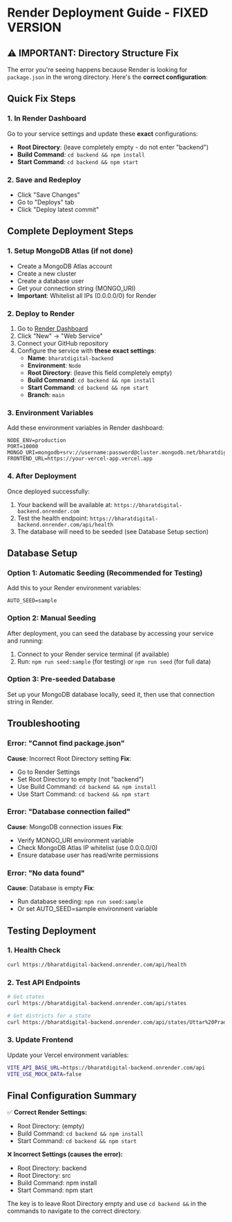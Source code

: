 # Render Deployment Guide - FIXED VERSION

## ⚠️ IMPORTANT: Directory Structure Fix

The error you're seeing happens because Render is looking for `package.json` in the wrong directory. Here's the **correct configuration**:

## Quick Fix Steps

### 1. In Render Dashboard
Go to your service settings and update these **exact** configurations:

- **Root Directory**: (leave completely empty - do not enter "backend")
- **Build Command**: `cd backend && npm install`
- **Start Command**: `cd backend && npm start`

### 2. Save and Redeploy
- Click "Save Changes"
- Go to "Deploys" tab
- Click "Deploy latest commit"

## Complete Deployment Steps

### 1. Setup MongoDB Atlas (if not done)
- Create a MongoDB Atlas account
- Create a new cluster
- Create a database user
- Get your connection string (MONGO_URI)
- **Important**: Whitelist all IPs (0.0.0.0/0) for Render

### 2. Deploy to Render
1. Go to [Render Dashboard](https://dashboard.render.com)
2. Click "New" → "Web Service"
3. Connect your GitHub repository
4. Configure the service with **these exact settings**:
   - **Name**: `bharatdigital-backend`
   - **Environment**: `Node`
   - **Root Directory**: (leave this field completely empty)
   - **Build Command**: `cd backend && npm install`
   - **Start Command**: `cd backend && npm start`
   - **Branch**: `main`

### 3. Environment Variables
Add these environment variables in Render dashboard:
```
NODE_ENV=production
PORT=10000
MONGO_URI=mongodb+srv://username:password@cluster.mongodb.net/bharatdigital
FRONTEND_URL=https://your-vercel-app.vercel.app
```

### 4. After Deployment
Once deployed successfully:
1. Your backend will be available at: `https://bharatdigital-backend.onrender.com`
2. Test the health endpoint: `https://bharatdigital-backend.onrender.com/api/health`
3. The database will need to be seeded (see Database Setup section)

## Database Setup

### Option 1: Automatic Seeding (Recommended for Testing)
Add this to your Render environment variables:
```
AUTO_SEED=sample
```

### Option 2: Manual Seeding
After deployment, you can seed the database by accessing your service and running:
1. Connect to your Render service terminal (if available)
2. Run: `npm run seed:sample` (for testing) or `npm run seed` (for full data)

### Option 3: Pre-seeded Database
Set up your MongoDB database locally, seed it, then use that connection string in Render.

## Troubleshooting

### Error: "Cannot find package.json"
**Cause**: Incorrect Root Directory setting
**Fix**: 
- Go to Render Settings
- Set Root Directory to empty (not "backend")
- Use Build Command: `cd backend && npm install`
- Use Start Command: `cd backend && npm start`

### Error: "Database connection failed"
**Cause**: MongoDB connection issues
**Fix**:
- Verify MONGO_URI environment variable
- Check MongoDB Atlas IP whitelist (use 0.0.0.0/0)
- Ensure database user has read/write permissions

### Error: "No data found"
**Cause**: Database is empty
**Fix**:
- Run database seeding: `npm run seed:sample`
- Or set AUTO_SEED=sample environment variable

## Testing Deployment

### 1. Health Check
```bash
curl https://bharatdigital-backend.onrender.com/api/health
```

### 2. Test API Endpoints
```bash
# Get states
curl https://bharatdigital-backend.onrender.com/api/states

# Get districts for a state
curl https://bharatdigital-backend.onrender.com/api/states/Uttar%20Pradesh/districts
```

### 3. Update Frontend
Update your Vercel environment variables:
```bash
VITE_API_BASE_URL=https://bharatdigital-backend.onrender.com/api
VITE_USE_MOCK_DATA=false
```

## Final Configuration Summary

✅ **Correct Render Settings:**
- Root Directory: (empty)
- Build Command: `cd backend && npm install`
- Start Command: `cd backend && npm start`

❌ **Incorrect Settings (causes the error):**
- Root Directory: backend
- Root Directory: src
- Build Command: npm install
- Start Command: npm start

The key is to leave Root Directory empty and use `cd backend &&` in the commands to navigate to the correct directory.